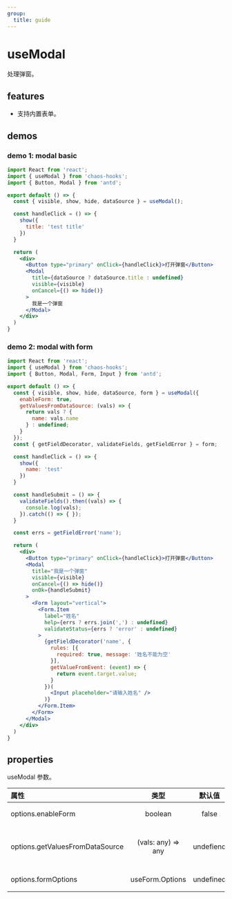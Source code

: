 ```yaml
---
group:
  title: guide
---
```


# useModal

处理弹窗。

## features

* 支持内置表单。

## demos

### demo 1: modal basic

```jsx
import React from 'react';
import { useModal } from 'chaos-hooks';
import { Button, Modal } from 'antd';

export default () => {
  const { visible, show, hide, dataSource } = useModal();

  const handleClick = () => {
    show({
      title: 'test title'
    })
  }

  return (
    <div>
      <Button type="primary" onClick={handleClick}>打开弹窗</Button>
      <Modal 
        title={dataSource ? dataSource.title : undefined} 
        visible={visible} 
        onCancel={() => hide()}
      >
        我是一个弹窗
      </Modal>
    </div>
  )
}
```

### demo 2: modal with form

```jsx
import React from 'react';
import { useModal } from 'chaos-hooks';
import { Button, Modal, Form, Input } from 'antd';

export default () => {
  const { visible, show, hide, dataSource, form } = useModal({
    enableForm: true,
    getValuesFromDataSource: (vals) => {
      return vals ? {
        name: vals.name
      } : undefined;
    }
  });
  const { getFieldDecorator, validateFields, getFieldError } = form;

  const handleClick = () => {
    show({
      name: 'test'
    })
  }

  const handleSubmit = () => {
    validateFields().then((vals) => {
      console.log(vals);
    }).catch(() => { });
  }

  const errs = getFieldError('name');

  return (
    <div>
      <Button type="primary" onClick={handleClick}>打开弹窗</Button>
      <Modal 
        title="我是一个弹窗" 
        visible={visible} 
        onCancel={() => hide()}
        onOk={handleSubmit}
      >
        <Form layout="vertical">
          <Form.Item 
            label="姓名" 
            help={errs ? errs.join(',') : undefined}
            validateStatus={errs ? 'error' : undefined}
          >
            {getFieldDecorator('name', {
              rules: [{
                required: true, message: '姓名不能为空'
              }],
              getValueFromEvent: (event) => {
                return event.target.value;
              }
            })(
              <Input placeholder="请输入姓名" />
            )}
          </Form.Item>
        </Form>
      </Modal>
    </div>
  )
}
```

## properties

useModal 参数。

| 属性 | 类型 | 默认值 | 意义 |
| :- | :-: | :-: | -: |
| options.enableForm | boolean | false | 是否携带表单 |
| options.getValuesFromDataSource | (vals: any) => any | undefiend | 从 dataSource 获取注入表单的值 |
| options.formOptions | useForm.Options | undefined | useForm 参数 |

